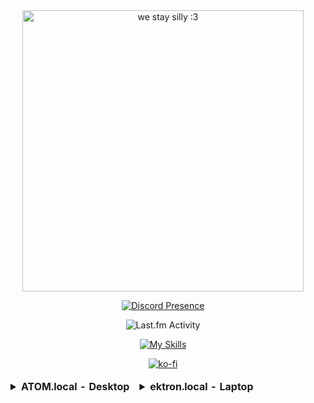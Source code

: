 

<div align=center>
  
   <img src="https://64.media.tumblr.com/c9ab63f85a80026592b4a744c34e13dd/76c42b751cbcce9e-13/s2048x3072/30ffdb2c174dd374bc55adc32ff1b6025d9e52e8.gif" width="450" alt="we stay silly :3" />
        <p></p>

   [![Discord Presence](https://lanyard.cnrad.dev/api/1082796035270770698)](https://discord.com/users/1082796035270770698)
  
   <img src="https://toru.kio.dev/api/v1/nyaambxr?theme=dark" alt="Last.fm Activity" />
      <p></p>

  [![My Skills](https://skillicons.dev/icons?i=cs,c,js,ts,py,linux,unity,bash,ableton)](https://skillicons.dev)
      <p></p>

  [![ko-fi](https://ko-fi.com/img/githubbutton_sm.svg)](https://ko-fi.com/K3K75M0UR)
  
  

  
</div>
<div align=center>
<table>
<thead>
  <tr>
    <td><div align=left><details>
<summary><strong>ATOM.local - Desktop</strong></summary>
  <p></p>
  <ul>
    <li><strong>CPU</strong>: i5-8400 (6C, 6T, 4.0GHz, x86_64-v3)</li>
    <li><strong>GPU</strong>: NVIDIA GT 1030</li>
    <li><strong>RAM</strong>: 16GB (DDR4-2666)</li>
    <p></p>
    <li><strong>SSD</strong>: 512GB "/" Linux RAID (256GB + 256GB)</li>
    <li><strong>HDD</strong>: 1.5TB "/home" btrfs multi-disk (1TB + 500GB)</li>
    <p></p>
    <li><strong>OS</strong>: Fedora 38 on XOrg X11</li>
    <p></p>
    <li><strong>SKU</strong>: Acer Aspire TC-885</li>
      </ul></div>
</details></td>
    <td><div align=left><details>
      <summary><strong>ektron.local - Laptop</strong></summary>
      <p></p>
      <ul>
        <li><strong>CPU</strong>: i3-10110U (4C, 4T, 4.1GHz, x86_84-v3)</li>
        <li><strong>GPU</strong>: Intel UHD 630 CML GT2</li>
        <li><strong>RAM</strong>: 8GB (DDR4-2666)</li>
        <p></p>
        <li><strong>SSD</strong>: 256GB "/"</li>
        <li><strong>HDD</strong>: N/A</li>
        <p></p>
        <li><strong>OS</strong>: Fedora 38 on Wayland</li>
        <p></p>
        <li><strong>SKU</strong>: Lenovo IdeaPad 3 15IML05</li>
      </ul></div>
</td>
  </tr>
</thead>
</table>
</div>

